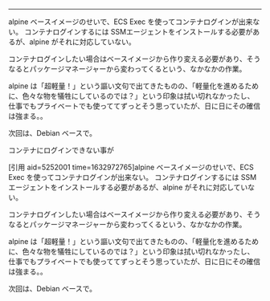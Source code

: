

________________________________________________________________



alpine ベースイメージのせいで、ECS Exec を使ってコンテナログインが出来ない。
コンテナログインするには SSMエージェントをインストールする必要があるが、alpine がそれに対応していない。

コンテナログインしたい場合はベースイメージから作り変える必要があり、そうなるとパッケージマネージャーから変わってくるという、なかなかの作業。

alpine は「超軽量！」という謳い文句で出てきたものの、「軽量化を進めるために、色々な物を犠牲にしているのでは？」という印象は拭い切れなかったし、
仕事でもプライベートでも使っててずっとそう思っていたが、日に日にその確信は強まる。。

次回は、Debian ベースで。



コンテナにログインできない事が 





[引用 aid=5252001 time=1632972765]alpine ベースイメージのせいで、ECS Exec を使ってコンテナログインが出来ない。
コンテナログインするには SSMエージェントをインストールする必要があるが、alpine がそれに対応していない。

コンテナログインしたい場合はベースイメージから作り変える必要があり、そうなるとパッケージマネージャーから変わってくるという、なかなかの作業。

alpine は「超軽量！」という謳い文句で出てきたものの、「軽量化を進めるために、色々な物を犠牲にしているのでは？」という印象は拭い切れなかったし、
仕事でもプライベートでも使っててずっとそう思っていたが、日に日にその確信は強まる。。

次回は、Debian ベースで。


